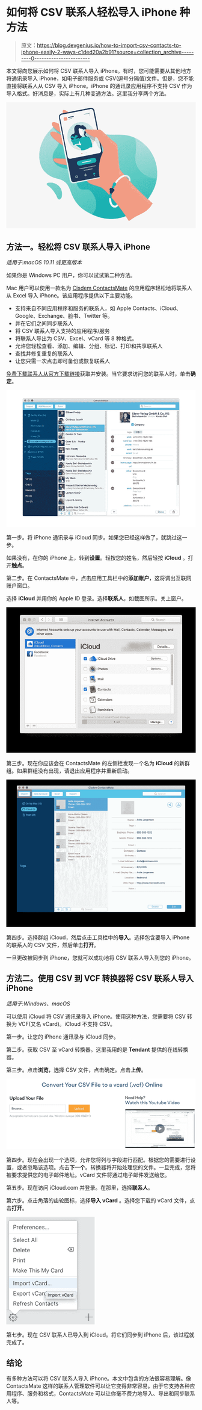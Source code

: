 # 如何将 CSV 联系人轻松导入 iPhone 种方法

> 原文：<https://blog.devgenius.io/how-to-import-csv-contacts-to-iphone-easily-2-ways-c1ded20a2b91?source=collection_archive---------0----------------------->

本文将向您展示如何将 CSV 联系人导入 iPhone。有时，您可能需要从其他地方将通讯录导入 iPhone，如电子邮件服务或 CSV(逗号分隔值)文件。但是，您不能直接将联系人从 CSV 导入 iPhone。iPhone 的通讯录应用程序不支持 CSV 作为导入格式。好消息是，实际上有几种变通方法。这里我分享两个方法。

![](img/934205049d24a1e5bcf75b401733b39c.png)

## 方法一。轻松将 CSV 联系人导入 iPhone

*适用于:macOS 10.11 或更高版本*

如果你是 Windows PC 用户，你可以试试第二种方法。

Mac 用户可以使用一款名为 [Cisdem ContactsMate](https://www.cisdem.com/contact-manager-mac.html) 的应用程序轻松地将联系人从 Excel 导入 iPhone。该应用程序提供以下主要功能。

*   支持来自不同应用程序和服务的联系人，如 Apple Contacts、iCloud、Google、Exchange、脸书、Twitter 等。
*   并在它们之间同步联系人
*   将 CSV 联系人导入支持的应用程序/服务
*   将联系人导出为 CSV、Excel、vCard 等 8 种格式。
*   允许您轻松查看、添加、编辑、分组、标记、打印和共享联系人
*   查找并修复重复的联系人
*   让您只需一次点击即可备份或恢复联系人

[免费下载联系人从官方下载链接](https://www.cisdem.com/downloads/cisdem-contactsmate-13.dmg)获取并安装。当它要求访问您的联系人时，单击**确定**。

![](img/e7f5acee5c0798fbc7c201edabb9569b.png)

第一步。将 iPhone 通讯录与 iCloud 同步。如果您已经这样做了，就跳过这一步。

如果没有，在你的 iPhone 上，转到**设置**。轻按您的姓名，然后轻按 **iCloud** 。打开**触点**。

第二步。在 ContactsMate 中，点击应用工具栏中的**添加账户**，这将调出互联网账户窗口。

选择 **iCloud** 并用你的 Apple ID 登录。选择**联系人**，如截图所示。关上窗户。

![](img/efacee8ac2e56d2d2c5e33c9f04d5ecc.png)

第三步。现在你应该会在 ContactsMate 的左侧栏发现一个名为 **iCloud** 的新群组。如果群组没有出现，请退出应用程序并重新启动。

![](img/3206d5fa4f7326f2bfb2c38384e6a2ae.png)

第四步。选择群组 iCloud，然后点击工具栏中的**导入**。选择包含要导入 iPhone 的联系人的 CSV 文件，然后单击**打开**。

一旦更改被同步到 iPhone，您就可以成功地将 CSV 联系人导入到您的 iPhone。

## 方法二。使用 CSV 到 VCF 转换器将 CSV 联系人导入 iPhone

*适用于:Windows、macOS*

可以使用 iCloud 将 CSV 通讯录导入 iPhone。使用这种方法，您需要将 CSV 转换为 VCF(又名 vCard)。iCloud 不支持 CSV。

第一步。让您的 iPhone 通讯录与 iCloud 同步。

第二步。获取 CSV 至 vCard 转换器。这里我用的是 **Tendant** 提供的在线转换器。

第三步。点击**浏览**，选择 CSV 文件，点击确定。点击**上传**。

![](img/f3237f71300694b709c075150306da7e.png)

第四步。现在会出现一个选项，允许您将列与字段进行匹配。根据您的需要进行设置，或者忽略该选项。点击**下一个**。转换器将开始处理您的文件。一旦完成，您将被要求提供您的电子邮件地址。vCard 文件将通过电子邮件发送给您。

第五步。现在访问 iCloud.com 并登录。在那里，选择**联系人**。

第六步。点击角落的齿轮图标，选择**导入 vCard** 。选择您下载的 vCard 文件，点击**打开**。

![](img/f914371fc76f8f6e00b9487e59f0a967.png)

第七步。现在 CSV 联系人已导入到 iCloud。将它们同步到 iPhone 后，该过程就完成了。

## 结论

有多种方法可以将 CSV 联系人导入 iPhone。本文中包含的方法很容易理解。像 ContactsMate 这样的联系人管理软件可以让它变得非常容易。由于它支持各种应用程序、服务和格式，ContactsMate 可以让你毫不费力地导入、导出和同步联系人等。